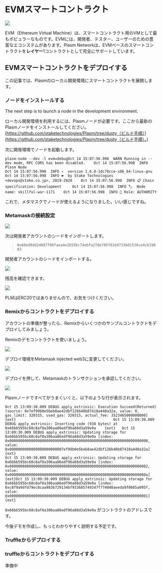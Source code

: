 # EVMスマートコントラクト

![](https://gblobscdn.gitbook.com/assets%2F-M8GVK5H7hOsGnYqg-7q%2F-MJzUHzpmiTdY_nPC0eJ%2F-MJzUOjDYur09w-atEHV%2Fwhat-is-ethereum-logo-big.o.png?alt=media&token=5aea9d5a-029c-4fab-96e2-750f0ffd56e0)

EVM（Ethereum Virtual Machine）は、スマートコントラクト用のVMとして最もポピュラーなものです。EVMには、開発者、テスター、ユーザーのための豊富なエコシステムがあります。Plasm Networkは、EVMベースのスマートコントラクトを**レイヤー**1コントラクトとして完全にサポートしています。

## EVMスマートコントラクトをデプロイする <a id="deploy-your-evm-smart-contract"></a>

この記事では、Plasmのローカル開発環境にスマートコントラクトを展開します。

### ノードをインストールする <a id="install-a-plasm-node"></a>

The next step is to launch a node in the development environment.

ローカル開発環境を利用するには、Plasmノードが必要です。ここから最新のPlasmノードをインストールしてください。[https://github.com/staketechnologies/Plasm/tree/dusty（ビルド手順）](https://github.com/staketechnologies/Plasm/tree/dusty（ビルド手順）。)

次に開発環境でノードを起動します。

```text
plasm-node --dev -l evm=debugOct 14 15:07:56.998  WARN Running in --dev mode, RPC CORS has been disabled.    Oct 14 15:07:56.998  INFO Plasm Node                                                                                           Oct 14 15:07:56.998  INFO ✌️  version 1.6.0-1dc78cce-x86_64-linux-gnu    Oct 14 15:07:56.998  INFO ❤️  by Stake Technologies <devops@stake.co.jp>, 2019-2020    Oct 14 15:07:56.998  INFO 📋 Chain specification: Development     Oct 14 15:07:56.998  INFO 🏷  Node name: skillful-war-1171    Oct 14 15:07:56.998  INFO 👤 Role: AUTHORITY
```

これで、メタマスクでノードが使えるようになりました。いい感じですね。

### Metamaskの接続設定

![](https://gblobscdn.gitbook.com/assets%2F-M8GVK5H7hOsGnYqg-7q%2F-MJflFO1jfrrqPijjtm4%2F-MJflbt7EI3w0dAiaS0r%2Fnetwork_connection.png?alt=media&token=4c44d98e-0383-4ca3-9dd9-a11e7dd83905)

次は開発者アカウントのシードをインポートします。

> `0x60ed0dd24087f00faea4e2b556c74ebfa2f0e705f8169733b01530ce4c619883`

開発者アカウントのシードをインポートする。

![](https://gblobscdn.gitbook.com/assets%2F-M8GVK5H7hOsGnYqg-7q%2F-MJflFO1jfrrqPijjtm4%2F-MJfmWd4NwY7QATrJEE7%2Fimport_dev_account.png?alt=media&token=44b9fff9-0e9f-4678-b3c5-e528f9e5792e)

残高を確認できます。

![](https://gblobscdn.gitbook.com/assets%2F-M8GVK5H7hOsGnYqg-7q%2F-MJflFO1jfrrqPijjtm4%2F-MJfmbC1kFpY_0YUFSqE%2Faccount_imported.png?alt=media&token=59d27dc6-bd46-46da-9cac-38f724c78429)

PLMはERC20ではありませんので、お気をつけください。

### Remixからコントラクトをデプロイする <a id="deploy-contracts-by-using-remix"></a>

アカウントの準備が整ったら、Remixからいくつかのサンプルコントラクトをデプロイしてみましょう。

Remixのデモコントラクトを使いましょう。

![](https://gblobscdn.gitbook.com/assets%2F-M8GVK5H7hOsGnYqg-7q%2F-MJflFO1jfrrqPijjtm4%2F-MJfms8YtbaFMDpjGn5M%2Fremix_demo.png?alt=media&token=9008a929-f060-4020-bf54-9f5343f1ae64)

デプロイ環境をMetamask injected web3に変更してください。

![](https://gblobscdn.gitbook.com/assets%2F-M8GVK5H7hOsGnYqg-7q%2F-MJflFO1jfrrqPijjtm4%2F-MJfmyvrcI1W9tHe5L0o%2Fchange_env.png?alt=media&token=2d1464e4-1111-43e0-a639-c5ae7c66090c)

デプロイを押して、Metamaskのトランザクションを承認してください。

![](https://gblobscdn.gitbook.com/assets%2F-M8GVK5H7hOsGnYqg-7q%2F-MJflFO1jfrrqPijjtm4%2F-MJfn5sUQgGeD_AWTUKj%2Fdeploy.png?alt=media&token=f0cc065e-760f-4868-9cc6-e804dc8f3468)

Plasmノードですべてがうまくいくと、以下のような行が表示されます。

```text
Oct 15 13:09:30.009 DEBUG apply_extrinsic: Execution Succeed(Returned) [source: 0x7ef99b0e5beb8ae42dbf126b40b87410a440a32a, value: 0, gas_limit: 320315, used_gas: 320315, actual_fee: 3523465000000000]    {ext}                                             Oct 15 13:09:30.009 DEBUG apply_extrinsic: Inserting code (938 bytes) at 0x66bb595bc60c8af0a306aa86edf96a88d3a59e9a    {ext}   Oct 15 13:09:30.009 DEBUG apply_extrinsic: Updating storage for 0x66bb595bc60c8af0a306aa86edf96a88d3a59e9a [index: 0x0000000000000000000000000000000000000000000000000000000000000000, value: 0x0000000000000000000000007ef99b0e5beb8ae42dbf126b40b87410a440a32a]    {ext}                                                                                                                   Oct 15 13:09:30.009 DEBUG apply_extrinsic: Updating storage for 0x66bb595bc60c8af0a306aa86edf96a88d3a59e9a [index: 0x0000000000000000000000000000000000000000000000000000000000000002, value: 0x000000000000000000000000000000000000000000000000000000000000000a]    {ext}Oct 15 13:09:30.009 DEBUG apply_extrinsic: Updating storage for 0x66bb595bc60c8af0a306aa86edf96a88d3a59e9a [index: 0xc8f9a9dfd79ec8caa983b729134bf933685749347f774048aeeda9f0685a095f, value: 0x0000000000000000000000000000000000000000000000000000000000000001]    {ext}
```

 `0x66bb595bc60c8af0a306aa86edf96a88d3a59e9a` がコントラクトのアドレスです。

今後デモを作成し、もっとわかりやすく説明する予定です。

### Truffleからデプロイする

### truffleからコントラクトをデプロイする <a id="deploy-contracts-by-using-truffle"></a>

準備中


